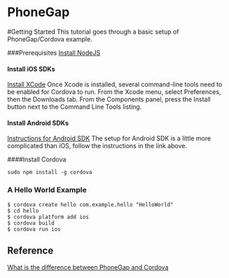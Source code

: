 PhoneGap
==========================

#Getting Started
This tutorial goes through a basic setup of PhoneGap/Cordova example.


###Prerequisites
[Install NodeJS](http://nodejs.org/)

#### Install iOS SDKs
[Install XCode](https://itunes.apple.com/us/app/xcode/id497799835?mt=12)
Once Xcode is installed, several command-line tools need to be enabled for Cordova to run. From the Xcode menu, select Preferences, then the Downloads tab. From the Components panel, press the Install button next to the Command Line Tools listing.

#### Install Android SDKs
[Instructions for Android SDK](http://docs.phonegap.com/en/edge/guide_platforms_android_index.md.html#Android%20Platform%20Guide)
The setup for Android SDK is a little more complicated than iOS, follow the instructions in the link above.

####Install Cordova
```
sudo npm install -g cordova
```

###  A Hello World Example
```
$ cordova create hello com.example.hello "HelloWorld"
$ cd hello
$ cordova platform add ios
$ cordova build
$ cordova run ios
```


## Reference
[What is the difference between PhoneGap and Cordova](http://ionicframework.com/blog/what-is-cordova-phonegap/)
